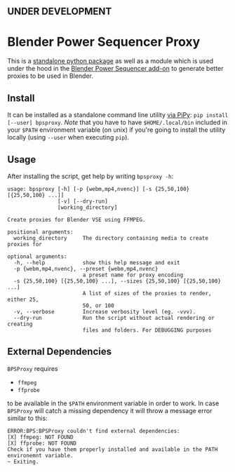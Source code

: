 ## UNDER DEVELOPMENT

# Blender Power Sequencer Proxy

This is a [standalone python package](https://pypi.org/project/bpsproxy/) as well as a module which is used under the hood in the [Blender Power Sequencer add-on](https://github.com/GDquest/Blender-power-sequencer) to generate better proxies to be used in Blender.


## Install

It can be installed as a standalone command line utility [via PiPy](https://pypi.org/project/bpsproxy/): `pip install [--user] bpsproxy`. *Note* that you have to have `$HOME/.local/bin` included in your `$PATH` environment variable (on unix) if you're going to install the utility locally (using `--user` when executing `pip`).


## Usage

After installing the script, get help by writing `bpsproxy -h`:

```
usage: bpsproxy [-h] [-p {webm,mp4,nvenc}] [-s {25,50,100} [{25,50,100} ...]]
                [-v] [--dry-run]
                [working_directory]

Create proxies for Blender VSE using FFMPEG.

positional arguments:
  working_directory     The directory containing media to create proxies for

optional arguments:
  -h, --help            show this help message and exit
  -p {webm,mp4,nvenc}, --preset {webm,mp4,nvenc}
                        a preset name for proxy encoding
  -s {25,50,100} [{25,50,100} ...], --sizes {25,50,100} [{25,50,100} ...]
                        A list of sizes of the proxies to render, either 25,
                        50, or 100
  -v, --verbose         Increase verbosity level (eg. -vvv).
  --dry-run             Run the script without actual rendering or creating
                        files and folders. For DEBUGGING purposes
```

## External Dependencies

`BPSProxy` requires

- `ffmpeg`
- `ffprobe`

to be available in the `$PATH` environment variable in order to work. In case `BPSProxy` will catch a missing dependency it will throw a message error similar to this:

```
ERROR:BPS:BPSProxy couldn't find external dependencies:
[X] ffmpeg: NOT FOUND
[X] ffprobe: NOT FOUND
Check if you have them properly installed and available in the PATH environemnt variable.
~ Exiting.
```
